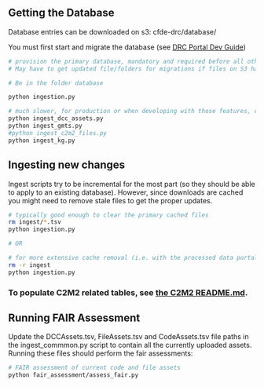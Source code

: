 ## Getting the Database

Database entries can be downloaded on s3: cfde-drc/database/

You must first start and migrate the database (see [DRC Portal Dev Guide](../drc-portals/README.md))

```bash
# provision the primary database, mandatory and required before all other scripts
# May have to get updated file/folders for migrations if files on S3 have a different set of columns (see ingest_common.py)

# Be in the folder database

python ingestion.py

# much slower, for production or when developing with those features, can be omitted until necessary
python ingest_dcc_assets.py
python ingest_gmts.py
#python ingest_c2m2_files.py
python ingest_kg.py
```

## Ingesting new changes

Ingest scripts try to be incremental for the most part (so they should be able to apply to an existing database). However, since downloads are cached you might need to remove stale files to get the proper updates.

```bash
# typically good enough to clear the primary cached files
rm ingest/*.tsv
python ingestion.py

# OR

# for more extensive cache removal (i.e. with the processed data portal files), typically shouldn't be necessary
rm -r ingest
python ingestion.py
```

### To populate C2M2 related tables, see [the C2M2 README.md](C2M2/README.md).

## Running FAIR Assessment 

Update the DCCAssets.tsv, FileAssets.tsv and CodeAssets.tsv file paths in the ingest_commmon.py script to contain all the currently uploaded assets. Running these files should perform the fair assessments:
```bash
# FAIR assessment of current code and file assets
python fair_assessment/assess_fair.py

```
